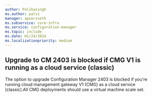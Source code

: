 ```yaml
---
author: Palikasingh
ms.author: palsi
manager: apoorvseth
ms.subservice: core-infra
ms.service: configuration-manager
ms.topic: include
ms.date: 01/24/2024
ms.localizationpriority: medium
---
```


## <a name="bkmk_CMgclassic"></a> Upgrade to CM 2403 is blocked if CMG V1 is running as a cloud service (classic) 

<!-- 25990812-->
The option to upgrade Configuration Manager 2403 is blocked if you're running cloud management gateway V1 (CMG) as a cloud service (classic).All CMG deployments should use a virtual machine scale set. 
